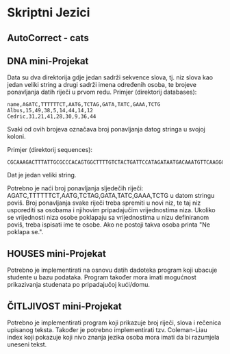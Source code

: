# Skriptni Jezici

## AutoCorrect - cats

## DNA mini-Projekat

Data su dva direktorija gdje jedan sadrži sekvence slova, tj. niz slova kao jedan veliki string a drugi sadrži imena određenih osoba, te brojeve ponavljanja datih riječi u prvom redu.
Primjer (direktorij databases):

    name,AGATC,TTTTTTCT,AATG,TCTAG,GATA,TATC,GAAA,TCTG
    Albus,15,49,38,5,14,44,14,12
    Cedric,31,21,41,28,30,9,36,44

Svaki od ovih brojeva označava broj ponavljanja datog stringa u svojoj koloni.

Primjer (direktorij sequences):

    CGCAAAGACTTTATTGCGCCCACAGTGGCTTTTGTCTACTGATTCCATAGATAATGACAAATGTTCAAGGGGTTCTG...

Dat je jedan veliki string.

Potrebno je naći broj ponavljanja sljedečih riječi: AGATC,TTTTTTCT,AATG,TCTAG,GATA,TATC,GAAA,TCTG u datom stringu poviš.
Broj ponavljanja svake riječi treba spremiti u novi niz, te taj niz usporediti sa osobama i njihovim pripadajučim vrijednostima niza.
Ukoliko se vrijednosti niza osobe poklapaju sa vrijednostima u nizu definiranom poviš, treba ispisati ime te osobe. Ako ne postoji takva osoba printa "Ne poklapa se.".


## HOUSES mini-Projekat

Potrebno je implementirati na osnovu datih dadoteka program koji ubacuje studente u bazu podataka.
Program također mora imati mogućnost prikazivanja studenata po pripadajučoj kući/domu.

## ČITLJIVOST mini-Projekat

Potrebno je implementirati program koji prikazuje broj riječi, slova i rečenica upisanog teksta.
Također je potrebno implementirati tzv. Coleman-Liau index koji pokazuje koji nivo znanja jezika osoba mora imati da bi razumjela uneseni tekst.


